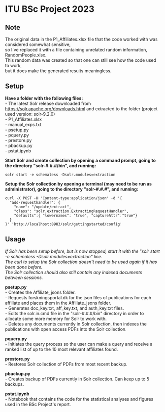# ITU BSc Project 2023

## Note  
The original data in the P1_Affiliates.xlsx file that the code worked with was considered somewhat sensitive,  
so I've replaced it with a file containing unrelated random information, RandomPeople.xlsx.  
This random data was created so that one can still see how the code used to work,  
but it does make the generated results meaningless.  



## Setup  
  
**Have a folder with the following files:**  
	- The latest Solr release downloaded from https://solr.apache.org/downloads.html and extracted to the folder (project used version: solr-9.2.0)  
	- P1_Affiliates.xlsx  
	- manual_exps.txt  
	- psetup.py  
	- pquery.py  
	- prestore.py  
	- pbackup.py  
	- pstat.ipynb  


**Start Solr and create collection by opening a command prompt, going to the directory "solr-#.#.#/bin", and running:**  
```
solr start -e schemaless -Dsolr.modules=extraction
```  

**Setup the Solr collection by opening a terminal (may need to be run as administrator), going to the directory "solr-#.#.#", and running:** 
```
curl -X POST -H 'Content-type:application/json' -d '{  
  "add-requesthandler": {  
	"name": "/update/extract",  
	"class": "solr.extraction.ExtractingRequestHandler",  
	"defaults":{ "lowernames": "true", "captureAttr":"true"}  
  }  
}' 'http://localhost:8983/solr/gettingstarted/config'  
```

## Usage  
  
*If Solr has been setup before, but is now stopped, start it with the "solr start -e schemaless -Dsolr.modules=extraction" line.*  
*The curl to setup the Solr collection doesn't need to be used again if it has been done before.*  
*The Solr collection should also still contain any indexed documents between sessions.*  

**psetup.py**  
	- Creates the Affiliate_jsons folder.  
	- Requests forskningsportal.dk for the json files of publications for each affiliate and places them in the Affiliate_jsons folder.  
	- Generates doc_key.txt, aff_key.txt, and auth_key.txt files.  
	- Edits the solr.in.cmd file in the "solr-#.#.#/bin" directory in order to allocate some more memory for Solr to work with.  
	- Deletes any documents currently in Solr collection, then indexes the publications with open access PDFs into the Solr collection.  

**pquery.py**  
	- Initiates the query process so the user can make a query and receive a ranked list of up to the 10 most relevant affiliates found.  

**prestore.py**  
	- Restores Solr collection of PDFs from most recent backup.  

**pbackup.py**  
	- Creates backup of PDFs currently in Solr collection. Can keep up to 5 backups.  

**pstat.ipynb**  
	- Notebook that contains the code for the statistical analyses and figures used in the BSc Project's report.  
